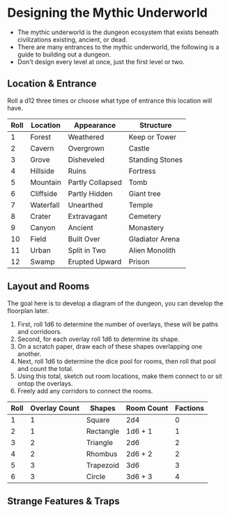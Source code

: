 # Designing the Mythic Underworld
- The mythic underworld is the dungeon ecosystem that exists beneath civilizations existing, ancient, or dead.
- There are many entrances to the mythic underworld, the following is a guide to building out a dungeon.
- Don't design every level at once, just the first level or two. 

## Location & Entrance
Roll a d12 three times or choose what type of entrance this location will have.

| Roll | Location   | Appearance       | Structure       |
|------|------------|------------------|-----------------|
|   1  | Forest     | Weathered        | Keep or Tower   | 
|   2  | Cavern     | Overgrown        | Castle          | 
|   3  | Grove      | Disheveled       | Standing Stones | 
|   4  | Hillside   | Ruins            | Fortress        |
|   5  | Mountain   | Partly Collapsed | Tomb            |
|   6  | Cliffside  | Partly Hidden    | Giant tree      |
|   7  | Waterfall  | Unearthed        | Temple          |
|   8  | Crater     | Extravagant      | Cemetery        |
|   9  | Canyon     | Ancient          | Monastery       |
|  10  | Field      | Built Over       | Gladiator Arena |
|  11  | Urban      | Split in Two     | Alien Monolith  |
|  12  | Swamp      | Erupted Upward   | Prison          | 

## Layout and Rooms
The goal here is to develop a diagram of the dungeon, you can develop the floorplan later.

1. First, roll 1d6 to determine the number of overlays, these will be paths and corridoors.
2. Second, for each overlay roll 1d6 to determine its shape.
3. On a scratch paper, draw each of these shapes overlapping one another.
4. Next, roll 1d6 to determine the dice pool for rooms, then roll that pool and count the total.
5. Using this total, sketch out room locations, make them connect to or sit ontop the overlays.
6. Freely add any corridors to connect the rooms.

| Roll | Overlay Count | Shapes    | Room Count | Factions |
|------|---------------|-----------|------------|----------|
|   1  |       1       | Square    |  2d4       |     0    |
|   2  |       1       | Rectangle |  1d6 + 1   |     1    |
|   3  |       2       | Triangle  |  2d6       |     2    |
|   4  |       2       | Rhombus   |  2d6 + 2   |     2    |
|   5  |       3       | Trapezoid |  3d6       |     3    |
|   6  |       3       | Circle    |  3d6 + 3   |     4    |

## Strange Features & Traps

